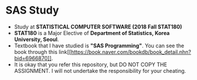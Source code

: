 # SAS Study
* Study at **STATISTICAL COMPUTER SOFTWARE (2018 Fall STAT180)**
* **STAT180** is a Major Elective of **Department of Statistics, Korea University, Seoul**.
* Textbook that I have studied is **"SAS Programming"**. You can see the book through this link[[https://book.naver.com/bookdb/book_detail.nhn?bid=6966870]].
* It is okay that you refer this repository, but DO NOT COPY THE ASSIGNMENT. I will not undertake the responsibility for your cheating.

